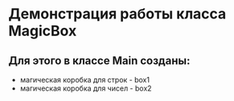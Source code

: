 # Демонстрация работы класса MagicBox
## Для этого в классе Main созданы:
* магическая коробка для строк - box1
* магическая коробка для чисел - box2
